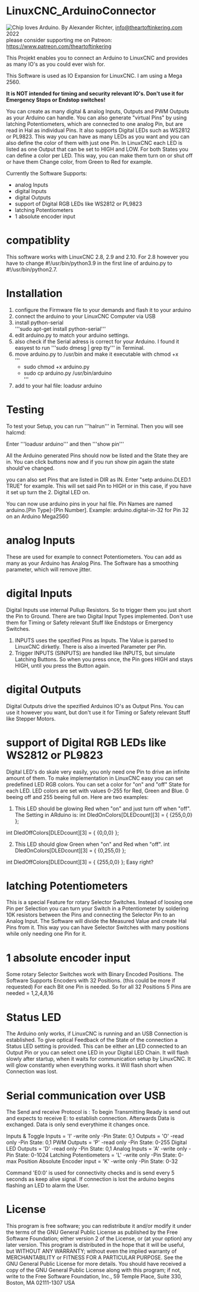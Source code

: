 
# LinuxCNC_ArduinoConnector

![Chip loves Arduino.](ArduinoChip.png)
By Alexander Richter, info@theartoftinkering.com 2022  
please consider supporting me on Patreon: https://www.patreon.com/theartoftinkering

This Projekt enables you to connect an Arduino to LinuxCNC and provides as many IO's as you could ever wish for.

This Software is used as IO Expansion for LinuxCNC. I am using a Mega 2560.

**It is NOT intended for timing and security relevant IO's. Don't use it for Emergency Stops or Endstop switches!**

You can create as many digital & analog Inputs, Outputs and PWM Outputs as your Arduino can handle.
You can also generate "virtual Pins" by using latching Potentiometers, which are connected to one analog Pin, but are read in Hal as individual Pins.
It also supports Digital LEDs such as WS2812 or PL9823. This way you can have as many LEDs as you want and you can also define the color of them with just one Pin.
In LinuxCNC each LED is listed as one Output that can be set to HIGH and LOW. For both States you can define a color per LED. 
This way, you can make them turn on or shut off or have them Change color, from Green to Red for example. 


Currently the Software Supports: 
- analog Inputs
- digital Inputs
- digital Outputs
- support of Digital RGB LEDs like WS2812 or PL9823
- latching Potentiometers
- 1 absolute encoder input


# compatiblity
This software works with LinuxCNC 2.8, 2.9 and 2.10. 
For 2.8 however you have to change #!/usr/bin/python3.9 in the first line of arduino.py to #!/usr/bin/python2.7. 


# Installation
1. configure the Firmware file to your demands and flash it to your arduino
2. connect the arduino to your LinuxCNC Computer via USB
3. install python-serial  
    '''sudo apt-get install python-serial'''  
4. edit arduino.py to match your arduino settings.
5. also check if the Serial adress is correct for your Arduino. I found it easyest to run '''sudo dmesg | grep tty''' in Terminal. 
6. move arduino.py to  /usr/bin and make it executable with chmod +x  
    '''
    - sudo chmod +x arduino.py  
    - sudo cp arduino.py /usr/bin/arduino  
    '''
7. add to your hal file: loadusr arduino

# Testing
To test your Setup, you can run '''halrun''' in Terminal.
Then you will see halcmd:

Enter '''loadusr arduino''' and then '''show pin'''

All the Arduino generated Pins should now be listed and the State they are in. 
You can click buttons now and if you run show pin again the state should've changed. 

you can also set Pins that are listed in DIR as IN. 
Enter "setp arduino.DLED.1 TRUE" for example. This will set said Pin to HIGH or in this case, if you have it set up turn the 2. Digital LED on.


You can now use arduino pins in your hal file. 
Pin Names are named arduino.[Pin Type]-[Pin Number]. Example:
arduino.digital-in-32 for Pin 32 on an Arduino Mega2560

# analog Inputs
These are used for example to connect Potentiometers. You can add as many as your Arduino has Analog Pins.
The Software has a smoothing parameter, which will remove jitter.

# digital Inputs
Digital Inputs use internal Pullup Resistors. So to trigger them you just short the Pin to Ground. There are two Digital Input Types implemented.
Don't use them for Timing or Safety relevant Stuff like Endstops or Emergency Switches.
1. INPUTS uses the spezified Pins as Inputs. The Value is parsed to LinuxCNC dirketly. There is also a inverted Parameter per Pin.
2. Trigger INPUTS (SINPUTS) are handled like INPUTS, but simulate Latching Buttons. So when you press once, the Pin goes HIGH and stays HIGH, until you press the Button again. 
# digital Outputs
Digital Outputs drive the spezified Arduinos IO's as Output Pins. You can use it however you want, but don't use it for Timing or Safety relevant Stuff like Stepper Motors.
# support of Digital RGB LEDs like WS2812 or PL9823
Digital LED's do skale very easily, you only need one Pin to drive an infinite amount of them.
To make implementation in LinuxCNC easy you can set predefined LED RGB colors. 
You can set a color for "on" and "off" State for each LED. 
LED colors are set with values 0-255 for Red, Green and Blue. 0 beeing off and 255 beeing full on.
Here are two examples:

1. This LED should be glowing Red when "on" and just turn off when "off". 
The Setting in ARduino is: 
  int DledOnColors[DLEDcount][3] = {
                  {255,0,0}
                  };

  int DledOffColors[DLEDcount][3] = {
                  {0,0,0}
                  };


2. This LED should glow Green when "on" and Red when "off". 
  int DledOnColors[DLEDcount][3] = {
                  {0,255,0}
                  };

  int DledOffColors[DLEDcount][3] = {
                  {255,0,0}
                  };
Easy right?                 
# latching Potentiometers
This is a special Feature for rotary Selector Switches. Instead of loosing one Pin per Selection you can turn your Switch in a Potentiometer by soldering 10K resistors between the Pins and connecting the Selector Pin to an Analog Input. 
The Software will divide the Measured Value and create Hal Pins from it. This way you can have Selector Switches with many positions while only needing one Pin for it.

# 1 absolute encoder input
Some rotary Selector Switches work with Binary Encoded Positions. The Software Supports Encoders with 32 Positions. (this could be more if requested)
For each Bit one Pin is needed. So for all 32 Positions 5 Pins are needed = 1,2,4,8,16 

# Status LED
The Arduino only works, if LinuxCNC is running and an USB Connection is established. 
To give optical Feedback of the State of the connection a Status LED setting is provided. 
This can be either an LED connected to an Output Pin or you can select one LED in your Digital LED Chain.
It will flash slowly after startup, when it waits for communication setup by LinuxCNC.
It will glow constantly when everything works.
it Will flash short when Connection was lost.

# Serial communication over USB
The Send and receive Protocol is <Signal><PinNumber>:<Pin State>
To begin Transmitting Ready is send out and expects to receive E: to establish connection. Afterwards Data is exchanged.
Data is only send everythime it changes once.

  Inputs & Toggle Inputs  = 'I' -write only  -Pin State: 0,1
  Outputs                 = 'O' -read only   -Pin State: 0,1
  PWM Outputs             = 'P' -read only   -Pin State: 0-255
  Digital LED Outputs     = 'D' -read only   -Pin State: 0,1
  Analog Inputs           = 'A' -write only  -Pin State: 0-1024
  Latching Potentiometers = 'L' -write only  -Pin State: 0-max Position
  Absolute Encoder input  = 'K' -write only  -Pin State: 0-32

Command 'E0:0' is used for connectivity checks and is send every 5 seconds as keep alive signal. If connection is lost the arduino begins flashing an LED to alarm the User. 

# License
This program is free software; you can redistribute it and/or modify
it under the terms of the GNU General Public License as published by
the Free Software Foundation; either version 2 of the License, or
(at your option) any later version.
This program is distributed in the hope that it will be useful,
but WITHOUT ANY WARRANTY; without even the implied warranty of
MERCHANTABILITY or FITNESS FOR A PARTICULAR PURPOSE.
See the GNU General Public License for more details.
You should have received a copy of the GNU General Public License
along with this program; if not, write to the Free Software
Foundation, Inc., 59 Temple Place, Suite 330, Boston, MA  02111-1307  USA